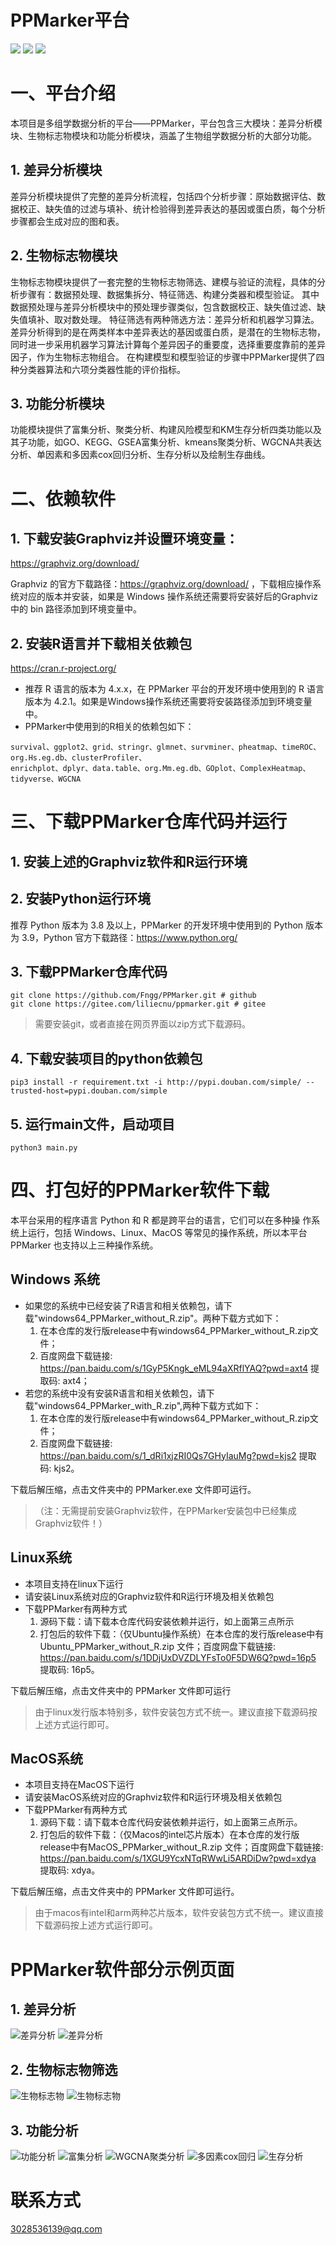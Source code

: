PPMarker平台
===
![](https://img.shields.io/badge/Python-3.9-green)
![](https://img.shields.io/badge/R-4.2.1-blue)
![](https://img.shields.io/badge/%E7%94%9F%E7%89%A9%E4%BF%A1%E6%81%AF-Bioinformation-orange)

# 一、平台介绍

本项目是多组学数据分析的平台——PPMarker，平台包含三大模块：差异分析模块、生物标志物模块和功能分析模块，涵盖了生物组学数据分析的大部分功能。

## 1. 差异分析模块       

差异分析模块提供了完整的差异分析流程，包括四个分析步骤：原始数据评估、数据校正、缺失值的过滤与填补、统计检验得到差异表达的基因或蛋白质，每个分析步骤都会生成对应的图和表。

## 2. 生物标志物模块      

生物标志物模块提供了一套完整的生物标志物筛选、建模与验证的流程，具体的分析步骤有：数据预处理、数据集拆分、特征筛选、构建分类器和模型验证。
其中数据预处理与差异分析模块中的预处理步骤类似，包含数据校正、缺失值过滤、缺失值填补、取对数处理。
特征筛选有两种筛选方法：差异分析和机器学习算法。差异分析得到的是在两类样本中差异表达的基因或蛋白质，是潜在的生物标志物，同时进一步采用机器学习算法计算每个差异因子的重要度，选择重要度靠前的差异因子，作为生物标志物组合。
在构建模型和模型验证的步骤中PPMarker提供了四种分类器算法和六项分类器性能的评价指标。

## 3. 功能分析模块      
功能模块提供了富集分析、聚类分析、构建风险模型和KM生存分析四类功能以及其子功能，如GO、KEGG、GSEA富集分析、kmeans聚类分析、WGCNA共表达分析、单因素和多因素cox回归分析、生存分析以及绘制生存曲线。

# 二、依赖软件

## 1. 下载安装Graphviz并设置环境变量：     

https://graphviz.org/download/

Graphviz 的官方下载路径：https://graphviz.org/download/ ，下载相应操作系统对应的版本并安装，如果是 Windows 操作系统还需要将安装好后的Graphviz中的 bin 路径添加到环境变量中。

## 2. 安装R语言并下载相关依赖包        

https://cran.r-project.org/

- 推荐 R 语言的版本为 4.x.x，在 PPMarker 平台的开发环境中使用到的 R 语言版本为 4.2.1。如果是Windows操作系统还需要将安装路径添加到环境变量中。
- PPMarker中使用到的R相关的依赖包如下：
```text
survival、ggplot2、grid、stringr、glmnet、survminer、pheatmap、timeROC、org.Hs.eg.db、clusterProfiler、
enrichplot、dplyr、data.table、org.Mm.eg.db、GOplot、ComplexHeatmap、tidyverse、WGCNA
```

# 三、下载PPMarker仓库代码并运行
## 1. 安装上述的Graphviz软件和R运行环境
## 2. 安装Python运行环境
推荐 Python 版本为 3.8 及以上，PPMarker 的开发环境中使用到的 Python 版本为 3.9，Python 官方下载路径：https://www.python.org/
    
## 3. 下载PPMarker仓库代码
```shell
git clone https://github.com/Fngg/PPMarker.git # github
git clone https://gitee.com/liliecnu/ppmarker.git # gitee
```
> 需要安装git，或者直接在网页界面以zip方式下载源码。

## 4. 下载安装项目的python依赖包

```shell
pip3 install -r requirement.txt -i http://pypi.douban.com/simple/ --trusted-host=pypi.douban.com/simple
```
## 5. 运行main文件，启动项目

```shell
python3 main.py
```

# 四、打包好的PPMarker软件下载

本平台采用的程序语言 Python 和 R 都是跨平台的语言，它们可以在多种操
作系统上运行，包括 Windows、Linux、MacOS 等常见的操作系统，所以本平台
PPMarker 也支持以上三种操作系统。

## Windows 系统           

- 如果您的系统中已经安装了R语言和相关依赖包，请下载"windows64_PPMarker_without_R.zip"。两种下载方式如下：                
    1. 在本仓库的发行版release中有windows64_PPMarker_without_R.zip文件；        
    2. 百度网盘下载链接: https://pan.baidu.com/s/1GyP5Kngk_eML94aXRflYAQ?pwd=axt4 提取码: axt4；
- 若您的系统中没有安装R语言和相关依赖包，请下载"windows64_PPMarker_with_R.zip",两种下载方式如下：  
    1. 在本仓库的发行版release中有windows64_PPMarker_without_R.zip文件；          
    2. 百度网盘下载链接: https://pan.baidu.com/s/1_dRi1xjzRI0Qs7GHyIauMg?pwd=kjs2 提取码: kjs2。          

下载后解压缩，点击文件夹中的 PPMarker.exe 文件即可运行。

>（注：无需提前安装Graphviz软件，在PPMarker安装包中已经集成Graphviz软件！）


## Linux系统

- 本项目支持在linux下运行
- 请安装Linux系统对应的Graphviz软件和R运行环境及相关依赖包
- 下载PPMarker有两种方式
    1. 源码下载：请下载本仓库代码安装依赖并运行，如上面第三点所示
    2. 打包后的软件下载：（仅Ubuntu操作系统）在本仓库的发行版release中有Ubuntu_PPMarker_without_R.zip
文件；百度网盘下载链接: https://pan.baidu.com/s/1DDjUxDVZDLYFsTo0F5DW6Q?pwd=16p5 提取码: 16p5。

下载后解压缩，点击文件夹中的 PPMarker 文件即可运行

> 由于linux发行版本特别多，软件安装包方式不统一。建议直接下载源码按上述方式运行即可。

## MacOS系统

- 本项目支持在MacOS下运行
- 请安装MacOS系统对应的Graphviz软件和R运行环境及相关依赖包
- 下载PPMarker有两种方式
    1. 源码下载：请下载本仓库代码安装依赖并运行，如上面第三点所示。
    2. 打包后的软件下载：（仅Macos的intel芯片版本）在本仓库的发行版release中有MacOS_PPMarker_without_R.zip
文件；百度网盘下载链接: https://pan.baidu.com/s/1XGU9YcxNTqRWwLi5ARDiDw?pwd=xdya 提取码: xdya。

下载后解压缩，点击文件夹中的 PPMarker 文件即可运行。

> 由于macos有intel和arm两种芯片版本，软件安装包方式不统一。建议直接下载源码按上述方式运行即可。

# PPMarker软件部分示例页面

## 1. 差异分析

![差异分析](page_pngs/img.png)
![差异分析](page_pngs/img_1.png)

## 2. 生物标志物筛选

![生物标志物](page_pngs/img_2.png)
![生物标志物](page_pngs/img_3.png)

## 3. 功能分析

![功能分析](page_pngs/img_4.png)
![富集分析](page_pngs/img_5.png)
![WGCNA聚类分析](page_pngs/img_6.png)
![多因素cox回归](page_pngs/img_9.png)
![生存分析](page_pngs/img_8.png)

# 联系方式

3028536139@qq.com

